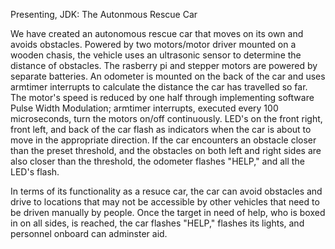 Presenting, JDK: The Autonmous Rescue Car

We have created an autonomous rescue car that moves on its own and avoids obstacles. Powered by two motors/motor driver mounted on a wooden chasis, the vehicle uses an ultrasonic sensor to determine the distance of obstacles. The rasberry pi and stepper motors are powered by separate batteries. An odometer is mounted on the back of the car and uses armtimer interrupts to calculate the distance the car has travelled so far. The motor's speed is reduced by one half through implementing software Pulse Width Modulation; armtimer interrupts, executed every 100 microseconds, turn the motors on/off continuously. LED's on the front right, front left, and back of the car flash as indicators when the car is about to move in the appropriate direction. If the car encounters an obstacle closer than the preset threshold, and the obstacles on both left and right sides are also closer than the threshold, the odometer flashes "HELP," and all the LED's flash.

In terms of its functionality as a resuce car, the car can avoid obstacles and drive to locations that may not be accessible by other vehicles that need to be driven manually by people. Once the target in need of help, who is boxed in on all sides, is reached, the car flashes "HELP," flashes its lights, and personnel onboard can adminster aid.

